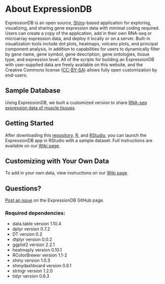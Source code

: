# About ExpressionDB
ExpressionDB is an open source, [Shiny](https://shiny.rstudio.com/)-based application for exploring, visualizing, and sharing gene expression data with minimal coding required. Users can create a copy of the application, add in their own RNA-seq or microarray expression data, and deploy it locally or on a server. Built-in visualization tools include dot plots, heatmaps, volcano plots, and principal component analysis, in addition to capabilities for users to dynamically filter by gene name, gene symbol, gene description, gene ontologies, tissue type, and expression level. All of the scripts for building an ExpressionDB with user-supplied data are freely available on this website, and the Creative Commons license ([CC-BY-SA](https://creativecommons.org/licenses/by-sa/4.0/)) allows fully open customization by end-users.

## Sample Database
Using ExpressionDB, we built a customized version to share [RNA-seq expression data of muscle tissues](http://muscledb.org/). 

## Getting Started
After downloading this [repository](https://github.com/5c077/ExpressionDB/archive/master.zip), [R](https://cran.r-project.org/), and [RStudio](https://www.rstudio.com/products/rstudio/download/), you can launch the ExpressionDB app in RStudio with a sample dataset. Full instructions are available on our [Wiki page](https://github.com/5c077/ExpressionDB/wiki/Getting-Started). 

## Customizing with Your Own Data
To add in your own data, view instructions on our [Wiki page](https://github.com/5c077/ExpressionDB/wiki/User's-Guide).

## Questions?
[Post an issue](https://github.com/5c077/ExpressionDB/issues/new) on the ExpressionDB GitHub page.

### Required dependencies:
* data.table version 1.10.4
* dplyr version 0.7.2
* DT version 0.2             
* dtplyr version 0.0.2         
* ggplot2 version 2.2.1
* heatmaply version 0.10.1         
* RColorBrewer version 1.1-2
* shiny version 1.0.3         
* shinydashboard version 0.6.1
* stringr version 1.2.0    
* tidyr version 0.6.3
